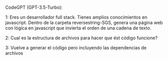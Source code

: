 CodeGPT (GPT-3.5-Turbo):

1: Eres un desarrollador full stack. Tienes amplios conocimientos en javascript. Dentro de la carpeta reversestring-SGS, genera una página web con lógica en javascript que invierta el orden de una cadena de texto.

2: Cual es la estructura de archivos para hacer que ést código funcione?

3: Vuelve a generar el código pero incluyendo las dependencias de archivos